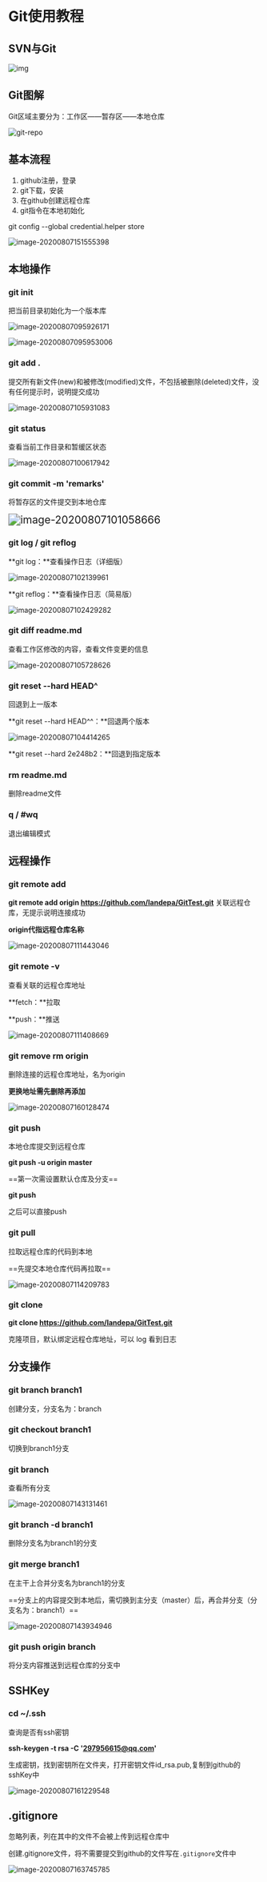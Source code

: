 # Git使用教程

## SVN与Git

![img](E:%5Cqf%5Cgit%5Creadme.assets%5C0D32F290-80B0-4EA4-9836-CA58E22569B3.jpg)

## Git图解

Git区域主要分为：工作区——暂存区——本地仓库

![git-repo](E:%5Cqf%5Cgit%5Creadme.assets%5C0)

## 基本流程

1. github注册，登录
2. git下载，安装
3. 在github创建远程仓库
4. git指令在本地初始化

git config --global credential.helper store

![image-20200807151555398](readme.assets/image-20200807151555398.png)

## 本地操作

### **git init**	

把当前目录初始化为一个版本库

![image-20200807095926171](E:%5Cqf%5Cgit%5Creadme.assets%5Cimage-20200807095926171.png)

![image-20200807095953006](E:%5Cqf%5Cgit%5Creadme.assets%5Cimage-20200807095953006.png)

### **git add .**	

提交所有新文件(new)和被修改(modified)文件，不包括被删除(deleted)文件，没有任何提示时，说明提交成功

![image-20200807105931083](E:%5Cqf%5Cgit%5Creadme.assets%5Cimage-20200807105931083.png)

### **git  status**

查看当前工作目录和暂缓区状态

![image-20200807100617942](E:%5Cqf%5Cgit%5Creadme.assets%5Cimage-20200807100617942.png)

### **git commit -m 'remarks'**

将暂存区的文件提交到本地仓库

<img src="E:%5Cqf%5Cgit%5Creadme.assets%5Cimage-20200807101058666.png" alt="image-20200807101058666" style="zoom:150%;" />

### git log / git reflog

**git log：**查看操作日志（详细版）

![image-20200807102139961](E:%5Cqf%5Cgit%5Creadme.assets%5Cimage-20200807102139961.png)

**git reflog：**查看操作日志（简易版）

![image-20200807102429282](E:%5Cqf%5Cgit%5Creadme.assets%5Cimage-20200807102429282.png)

### git diff readme.md

查看工作区修改的内容，查看文件变更的信息

![image-20200807105728626](E:%5Cqf%5Cgit%5Creadme.assets%5Cimage-20200807105728626.png)

### git reset --hard HEAD^

回退到上一版本

**git reset --hard HEAD^^：**回退两个版本

![image-20200807104414265](E:%5Cqf%5Cgit%5Creadme.assets%5Cimage-20200807104414265.png)

**git reset --hard 2e248b2：**回退到指定版本

### rm readme.md

删除readme文件

### q / #wq

退出编辑模式





## 远程操作

### git remote add

**git remote add origin https://github.com/landepa/GitTest.git**
关联远程仓库，无提示说明连接成功

**origin代指远程仓库名称**

![image-20200807111443046](E:%5Cqf%5Cgit%5Creadme.assets%5Cimage-20200807111443046.png)

### git remote -v

查看关联的远程仓库地址

**fetch：**拉取

**push：**推送

![image-20200807111408669](E:%5Cqf%5Cgit%5Creadme.assets%5Cimage-20200807111408669.png)

### git remove rm origin

删除连接的远程仓库地址，名为origin

**更换地址需先删除再添加**

![image-20200807160128474](readme.assets/image-20200807160128474.png)

### git push

本地仓库提交到远程仓库

**git push -u origin master**

==第一次需设置默认仓库及分支==

**git push**

之后可以直接push
### git pull

拉取远程仓库的代码到本地

==先提交本地仓库代码再拉取==

![image-20200807114209783](E:%5Cqf%5Cgit%5Creadme.assets%5Cimage-20200807114209783.png)



### git clone

**git clone https://github.com/landepa/GitTest.git**

克隆项目，默认绑定远程仓库地址，可以 log 看到日志

## 分支操作

### git branch branch1

创建分支，分支名为：branch

### git checkout branch1

切换到branch1分支

### git branch

查看所有分支

![image-20200807143131461](readme.assets/image-20200807143131461.png)

### git branch -d branch1

删除分支名为branch1的分支


### git merge branch1

在主干上合并分支名为branch1的分支

==分支上的内容提交到本地后，需切换到主分支（master）后，再合并分支（分支名为：branch1）==

![image-20200807143934946](readme.assets/image-20200807143934946.png)



### git push origin branch

将分支内容推送到远程仓库的分支中

## SSHKey

### cd ~/.ssh

查询是否有ssh密钥

**ssh-keygen -t rsa -C '297956615@qq.com'**

生成密钥，找到密钥所在文件夹，打开密钥文件id_rsa.pub,复制到github的sshKey中

![image-20200807161229548](readme.assets/image-20200807161229548.png)

## .gitignore

忽略列表，列在其中的文件不会被上传到远程仓库中

创建.gitignore文件，将不需要提交到github的文件写在`.gitignore`文件中

![image-20200807163745785](readme.assets/image-20200807163745785.png)













